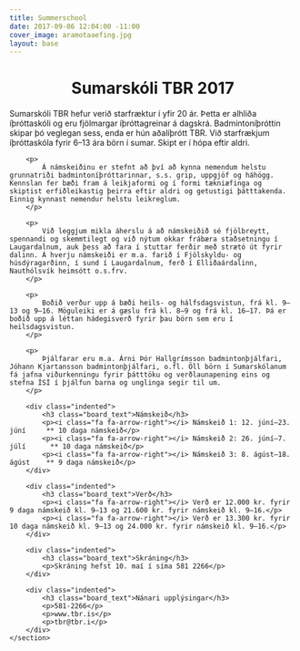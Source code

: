 ```yaml
---
title: Summerschool
date: 2017-09-06 12:04:00 -11:00
cover_image: aramotaaefing.jpg
layout: base
---
```


<head>
	<link href='http://fonts.googleapis.com/css?family=Lobster' rel='stylesheet' type='text/css'>
</head>
<body>
	<h1 class="board_text" align="center">Sumarskóli TBR 2017</h1>
	<section class="long_text">
		<p>
			Sumarskóli TBR hefur verið starfræktur í yfir 20 ár. Þetta er alhliða íþróttaskóli og eru fjölmargar íþróttagreinar á dagskrá. Badmintoníþróttin skipar þó veglegan sess, enda er hún aðalíþrótt TBR. Við starfrækjum íþróttaskóla fyrir 6–13 ára börn í sumar. Skipt er í hópa eftir aldri.
		</p>

		<p>
			Á námskeiðinu er stefnt að því að kynna nemendum helstu grunnatriði badmintoníþróttarinnar, s.s. grip, uppgjöf og háhögg. Kennslan fer bæði fram á leikjaformi og í formi tækniæfinga og skiptist erfiðleikastig þeirra eftir aldri og getustigi þátttakenda. Einnig kynnast nemendur helstu leikreglum.
		</p>

		<p>
			Við leggjum mikla áherslu á að námskeiðið sé fjölbreytt, spennandi og skemmtilegt og við nýtum okkar frábæra staðsetningu í Laugardalnum, auk þess að fara í stuttar ferðir með strætó út fyrir dalinn. Á hverju námskeiði er m.a. farið í Fjölskyldu- og húsdýragarðinn, í sund í Laugardalnum, ferð í Elliðaárdalinn, Nauthólsvík heimsótt o.s.frv.
		</p>

		<p>
			Boðið verður upp á bæði heils- og hálfsdagsvistun, frá kl. 9–13 og 9–16. Möguleiki er á gæslu frá kl. 8–9 og frá kl. 16–17. Þá er boðið upp á léttan hádegisverð fyrir þau börn sem eru í heilsdagsvistun.
		</p>

		<p>
			Þjálfarar eru m.a. Árni Þór Hallgrímsson badmintonþjálfari, Jóhann Kjartansson badmintonþjálfari, o.fl. Öll börn í Sumarskólanum fá jafna viðurkenningu fyrir þátttöku og verðlaunapening eins og stefna ÍSÍ í þjálfun barna og unglinga segir til um.
		</p>

		<div class="indented">
			<h3 class="board_text">Námskeið</h3>
			<p><i class="fa fa-arrow-right"></i> Námskeið 1: 12. júní–23. júní     ** 10 daga námskeið</p>
			<p><i class="fa fa-arrow-right"></i> Námskeið 2: 26. júní–7. júlí      ** 10 daga námskeið</p>
			<p><i class="fa fa-arrow-right"></i> Námskeið 3: 8. ágúst–18. ágúst    ** 9 daga námskeið</p>
		</div>

		<div class="indented">
			<h3 class="board_text">Verð</h3>
			<p><i class="fa fa-arrow-right"></i> Verð er 12.000 kr. fyrir 9 daga námskeið kl. 9–13 og 21.600 kr. fyrir námskeið kl. 9–16.</p>
			<p><i class="fa fa-arrow-right"></i> Verð er 13.300 kr. fyrir 10 daga námskeið kl. 9–13 og 24.000 kr. fyrir námskeið kl. 9–16.</p>
		</div>

		<div class="indented">
			<h3 class="board_text">Skráning</h3>
			<p>Skráning hefst 10. maí í síma 581 2266</p>
		</div>

		<div class="indented">
			<h3 class="board_text">Nánari upplýsingar</h3>
			<p>581-2266</p>
			<p>www.tbr.is</p>
			<p>tbr@tbr.i</p>
		</div>
	</section>
</body>
